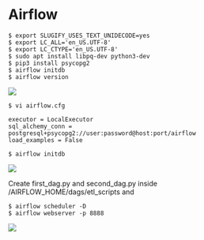 # Airflow

```
$ export SLUGIFY_USES_TEXT_UNIDECODE=yes
$ export LC_ALL='en_US.UTF-8'
$ export LC_CTYPE='en_US.UTF-8'
$ sudo apt install libpq-dev python3-dev
$ pip3 install psycopg2
$ airflow initdb
$ airflow version
```  

<img src=https://github.com/RubensZimbres/Repo-2019/blob/master/Airflow/Pics/ariflow0.png>  

```
$ vi airflow.cfg
 
executor = LocalExecutor
sql_alchemy_conn = postgresql+psycopg2://user:password@host:port/airflow
load_examples = False

$ airflow initdb
```  

<img src=https://github.com/RubensZimbres/Repo-2019/blob/master/Airflow/Pics/ariflow1.png>  

Create first_dag.py and second_dag.py inside /AIRFLOW_HOME/dags/etl_scripts and 

```
$ airflow scheduler -D
$ airflow webserver -p 8888
```  

<img src=https://github.com/RubensZimbres/Repo-2019/blob/master/Airflow/Pics/ariflow3.png>  
